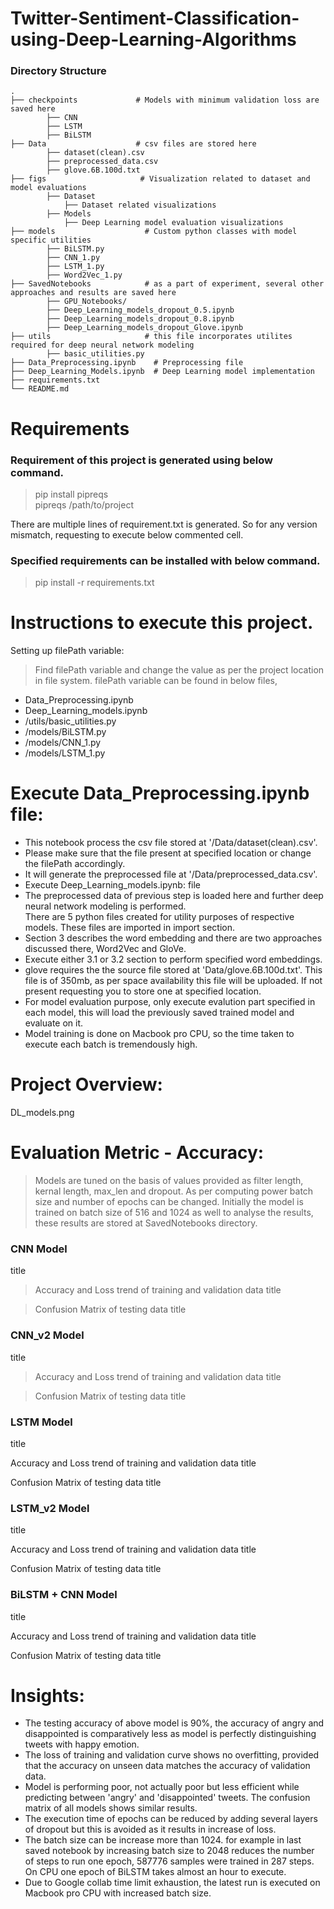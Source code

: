 # Twitter-Sentiment-Classification-using-Deep-Learning-Algorithms

### Directory Structure

    .
    ├── checkpoints             # Models with minimum validation loss are saved here
            ├── CNN
            ├── LSTM
            ├── BiLSTM
    ├── Data                    # csv files are stored here
            ├── dataset(clean).csv
            ├── preprocessed_data.csv
            ├── glove.6B.100d.txt
    ├── figs                     # Visualization related to dataset and model evaluations
            ├── Dataset
                ├── Dataset related visualizations
            ├── Models
                ├── Deep Learning model evaluation visualizations
    ├── models                    # Custom python classes with model specific utilities
            ├── BiLSTM.py
            ├── CNN_1.py
            ├── LSTM_1.py
            ├── Word2Vec_1.py
    ├── SavedNotebooks            # as a part of experiment, several other approaches and results are saved here
            ├── GPU_Notebooks/
            ├── Deep_Learning_models_dropout_0.5.ipynb
            ├── Deep_Learning_models_dropout_0.8.ipynb
            ├── Deep_Learning_models_dropout_Glove.ipynb
    ├── utils                     # this file incorporates utilites required for deep neural network modeling
            ├── basic_utilities.py
    ├── Data_Preprocessing.ipynb    # Preprocessing file
    ├── Deep_Learning_Models.ipynb  # Deep Learning model implementation
    ├── requirements.txt            
    └── README.md


# Requirements
### Requirement of this project is generated using below command.
> pip install pipreqs <br>
> pipreqs /path/to/project <br>

There are multiple lines of requirement.txt is generated. So for any version mismatch, requesting to execute below commented cell.

### Specified requirements can be installed with below command.
> pip install -r requirements.txt

# Instructions to execute this project.

Setting up filePath variable: <br>
> Find filePath variable and change the value as per the project location in file system. filePath variable can be found in below files, <br>
- Data_Preprocessing.ipynb <br>
- Deep_Learning_models.ipynb<br>
- /utils/basic_utilities.py<br>
- /models/BiLSTM.py<br>
- /models/CNN_1.py<br>
- /models/LSTM_1.py<br>

# Execute Data_Preprocessing.ipynb file:
- This notebook process the csv file stored at '/Data/dataset(clean).csv'. <br>
- Please make sure that the file present at specified location or change the filePath accordingly. <br>
- It will generate the preprocessed file at '/Data/preprocessed_data.csv'. <br>
- Execute Deep_Learning_models.ipynb: file <br>
- The preprocessed data of previous step is loaded here and further deep neural network modeling is performed. <br>
There are 5 python files created for utility purposes of respective models. These files are imported in import section. <br>
- Section 3 describes the word embedding and there are two approaches discussed there, Word2Vec and GloVe. <br>
- Execute either 3.1 or 3.2 section to perform specified word embeddings. <br>
- glove requires the the source file stored at 'Data/glove.6B.100d.txt'. This file is of 350mb, as per space availability this file will be uploaded. If not present requesting you to store one at specified location. <br>
- For model evaluation purpose, only execute evalution part specified in each model, this will load the previously saved trained model and evaluate on it. <br>
- Model training is done on Macbook pro CPU, so the time taken to execute each batch is tremendously high.<br>

# Project Overview:
DL_models.png
# Evaluation Metric - Accuracy:
> Models are tuned on the basis of values provided as filter length, kernal length, max_len and dropout. As per computing power batch size and number of epochs can be changed. Initially the model is trained on batch size of 516 and 1024 as well to analyse the results, these results are stored at SavedNotebooks directory.

### CNN Model
title

> Accuracy and Loss trend of training and validation data
title

> Confusion Matrix of testing data
title

### CNN_v2 Model
title

> Accuracy and Loss trend of training and validation data
title

> Confusion Matrix of testing data
title

### LSTM Model
title

Accuracy and Loss trend of training and validation data
title

Confusion Matrix of testing data
title

### LSTM_v2 Model
title

Accuracy and Loss trend of training and validation data
title

Confusion Matrix of testing data
title

### BiLSTM + CNN Model
title

Accuracy and Loss trend of training and validation data
title

Confusion Matrix of testing data
title

# Insights:

- The testing accuracy of above model is 90%, the accuracy of angry and disappointed is comparatively less as model is perfectly distinguishing tweets with happy emotion.
- The loss of training and validation curve shows no overfitting, provided that the accuracy on unseen data matches the accuracy of validation data.
- Model is performing poor, not actually poor but less efficient while predicting between 'angry' and 'disappointed' tweets. The confusion matrix of all models shows similar results.
- The execution time of epochs can be reduced by adding several layers of dropout but this is avoided as it results in increase of loss.
- The batch size can be increase more than 1024. for example in last saved notebook by increasing batch size to 2048 reduces the number of steps to run one epoch, 587776 samples were trained in 287 steps. On CPU one epoch of BiLSTM takes almost an hour to execute.
- Due to Google collab time limit exhaustion, the latest run is executed on Macbook pro CPU with increased batch size.
